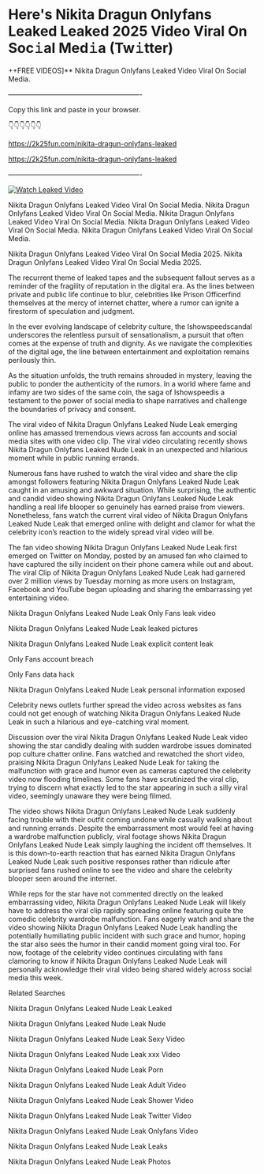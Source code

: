 # Here's Nikita Dragun Onlyfans Leaked Leaked 2025 Video Viral On Soc𝚒al Med𝚒a (Tw𝚒tter)

++FREE VIDEOS]** Nikita Dragun Onlyfans Leaked Video Viral On Social Media.

———————————————————-

Copy this link and paste in your browser.

👇👇👇👇👇👇

https://2k25fun.com/nikita-dragun-onlyfans-leaked

https://2k25fun.com/nikita-dragun-onlyfans-leaked

———————————————————-

[![Watch Leaked Video](https://miro.medium.com/v2/resize:fit:828/format:webp/1*cilzJN44JGOrTw9NJCrNHA.gif "Watch Leaked Video")](https://2k25fun.com/nikita-dragun-onlyfans-leaked)

Nikita Dragun Onlyfans Leaked Video Viral On Social Media. Nikita Dragun Onlyfans Leaked Video Viral On Social Media. Nikita Dragun Onlyfans Leaked Video Viral On Social Media. Nikita Dragun Onlyfans Leaked Video Viral On Social Media. Nikita Dragun Onlyfans Leaked Video Viral On Social Media.

Nikita Dragun Onlyfans Leaked Video Viral On Social Media 2025. Nikita Dragun Onlyfans Leaked Video Viral On Social Media 2025.

The recurrent theme of leaked tapes and the subsequent fallout serves as a reminder of the fragility of reputation in the digital era. As the lines between private and public life continue to blur, celebrities like Prison Officerfind themselves at the mercy of internet chatter, where a rumor can ignite a firestorm of speculation and judgment.

In the ever evolving landscape of celebrity culture, the Ishowspeedscandal underscores the relentless pursuit of sensationalism, a pursuit that often comes at the expense of truth and dignity. As we navigate the complexities of the digital age, the line between entertainment and exploitation remains perilously thin.

As the situation unfolds, the truth remains shrouded in mystery, leaving the public to ponder the authenticity of the rumors. In a world where fame and infamy are two sides of the same coin, the saga of Ishowspeedis a testament to the power of social media to shape narratives and challenge the boundaries of privacy and consent.

The viral video of Nikita Dragun Onlyfans Leaked Nude Leak emerging online has amassed tremendous views across fan accounts and social media sites with one video clip. The viral video circulating recently shows Nikita Dragun Onlyfans Leaked Nude Leak in an unexpected and hilarious moment while in public running errands.

Numerous fans have rushed to watch the viral video and share the clip amongst followers featuring Nikita Dragun Onlyfans Leaked Nude Leak caught in an amusing and awkward situation. While surprising, the authentic and candid video showing Nikita Dragun Onlyfans Leaked Nude Leak handling a real life blooper so genuinely has earned praise from viewers. Nonetheless, fans watch the current viral video of Nikita Dragun Onlyfans Leaked Nude Leak that emerged online with delight and clamor for what the celebrity icon’s reaction to the widely spread viral video will be.

The fan video showing Nikita Dragun Onlyfans Leaked Nude Leak first emerged on Twitter on Monday, posted by an amused fan who claimed to have captured the silly incident on their phone camera while out and about. The viral Clip of Nikita Dragun Onlyfans Leaked Nude Leak had garnered over 2 million views by Tuesday morning as more users on Instagram, Facebook and YouTube began uploading and sharing the embarrassing yet entertaining video.

Nikita Dragun Onlyfans Leaked Nude Leak Only Fans leak video

Nikita Dragun Onlyfans Leaked Nude Leak leaked pictures

Nikita Dragun Onlyfans Leaked Nude Leak explicit content leak

Only Fans account breach

Only Fans data hack

Nikita Dragun Onlyfans Leaked Nude Leak personal information exposed

Celebrity news outlets further spread the video across websites as fans could not get enough of watching Nikita Dragun Onlyfans Leaked Nude Leak in such a hilarious and eye-catching viral moment.

Discussion over the viral Nikita Dragun Onlyfans Leaked Nude Leak video showing the star candidly dealing with sudden wardrobe issues dominated pop culture chatter online. Fans watched and rewatched the short video, praising Nikita Dragun Onlyfans Leaked Nude Leak for taking the malfunction with grace and humor even as cameras captured the celebrity video now flooding timelines. Some fans have scrutinized the viral clip, trying to discern what exactly led to the star appearing in such a silly viral video, seemingly unaware they were being filmed.

The video shows Nikita Dragun Onlyfans Leaked Nude Leak suddenly facing trouble with their outfit coming undone while casually walking about and running errands. Despite the embarrassment most would feel at having a wardrobe malfunction publicly, viral footage shows Nikita Dragun Onlyfans Leaked Nude Leak simply laughing the incident off themselves. It is this down-to-earth reaction that has earned Nikita Dragun Onlyfans Leaked Nude Leak such positive responses rather than ridicule after surprised fans rushed online to see the video and share the celebrity blooper seen around the internet.

While reps for the star have not commented directly on the leaked embarrassing video, Nikita Dragun Onlyfans Leaked Nude Leak will likely have to address the viral clip rapidly spreading online featuring quite the comedic celebrity wardrobe malfunction. Fans eagerly watch and share the video showing Nikita Dragun Onlyfans Leaked Nude Leak handling the potentially humiliating public incident with such grace and humor, hoping the star also sees the humor in their candid moment going viral too. For now, footage of the celebrity video continues circulating with fans clamoring to know if Nikita Dragun Onlyfans Leaked Nude Leak will personally acknowledge their viral video being shared widely across social media this week.

Related Searches

Nikita Dragun Onlyfans Leaked Nude Leak Leaked

Nikita Dragun Onlyfans Leaked Nude Leak Nude

Nikita Dragun Onlyfans Leaked Nude Leak Sexy Video

Nikita Dragun Onlyfans Leaked Nude Leak xxx Video

Nikita Dragun Onlyfans Leaked Nude Leak Porn

Nikita Dragun Onlyfans Leaked Nude Leak Adult Video

Nikita Dragun Onlyfans Leaked Nude Leak Shower Video

Nikita Dragun Onlyfans Leaked Nude Leak Twitter Video

Nikita Dragun Onlyfans Leaked Nude Leak Onlyfans Video

Nikita Dragun Onlyfans Leaked Nude Leak Leaks

Nikita Dragun Onlyfans Leaked Nude Leak Photos